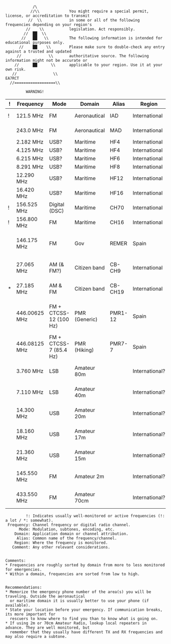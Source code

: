 ```
            /\
           //\\             You might require a special permit, license, or accreditation to transmit
          //  \\            in some or all of the following frequencies depending on your region's
         //    \\           legislation. Act responsibly.
        //  ██  \\
       //   ██   \\         The following information is intended for educational purposes only.
      //    ██    \\        Please make sure to double-check any entry against a trusted and updated
     //            \\       authoritative source. The following information might not be accurate or
    //      ██      \\      applicable to your region. Use it at your own risk.
   //                \\                                                                       EA7RCT
  //==================\\

         WARNING!
```


| ! | Frequency     | Mode                   | Domain       | Alias   | Region         | Comment   |
| - | ------------- | ---------------------- | ------------ | ------- | -------------- | --------- |
| ! | 121.5 MHz     | FM                     | Aeronautical | IAD     | International  | International Air Distress |
|   | 243.0 MHz     | FM                     | Aeronautical | MAD     | International  | Military Air Distress |
|   | 2.182 MHz     | USB?                   | Maritime     | HF4     | International  |           |
|   | 4.125 MHz     | USB?                   | Maritime     | HF4     | International  |           |
|   | 6.215 MHz     | USB?                   | Maritime     | HF6     | International  |           |
|   | 8.291 MHz     | USB?                   | Maritime     | HF8     | International  |           |
|   | 12.290 MHz    | USB?                   | Maritime     | HF12    | International  |           |
|   | 16.420 MHz    | USB?                   | Maritime     | HF16    | International  |           |
| ! | 156.525 MHz   | Digital (DSC)          | Maritime     | CH70    | International  |           |
| ! | 156.800 MHz   | FM                     | Maritime     | CH16    | International  |           |
|   | 146.175 MHz   | FM                     | Gov          | REMER   | Spain          | Red de radio emergencias del Ministerio del Interior |
|   | 27.065 MHz    | AM (& FM?)             | Citizen band | CB-CH9  | International  | Not exlcusive, only recommended |
| * | 27.185 MHz    | AM & FM                | Citizen band | CB-CH19 | International  | Road and trucker channel |
|   | 446.00625 MHz | FM + CTCSS-12 (100 Hz) | PMR (Generic)| PMR1-12 | Spain          | 1-12 = 112 = Spanish emergency phone number |
|   | 446.08125 MHz | FM + CTCSS-7 (85.4 Hz) | PMR (Hiking) | PMR7-7  | Spain          |           |
|   | 3.760 MHz     | LSB                    | Amateur 80m  |         | International? | Not exclusive, only recommended |
|   | 7.110 MHz     | LSB                    | Amateur 40m  |         | International? | Not exclusive, only recommended |
|   | 14.300 MHz    | USB                    | Amateur 20m  |         | International? | Not exclusive, only recommended |
|   | 18.160 MHz    | USB                    | Amateur 17m  |         | International? | Not exclusive, only recommended |
|   | 21.360 MHz    | USB                    | Amateur 15m  |         | International? | Not exclusive, only recommended |
|   | 145.550 MHz   | FM                     | Amateur 2m   |         | International? | Not exclusive, only recommended |
|   | 433.550 MHz   | FM                     | Amateur 70cm |         | International? | Not exclusive, only recommended |


```
         !: Indicates usually well-monitored or active frequencies (!: a lot / *: somewhat).
 Frequency: Channel frequency or digital radio channel.
      Mode: Modulation, subtones, encoding, etc.
    Domain: Application domain or channel attribution.
     Alias: Common name of the frequency/channel.
    Region: Where the frequency is monitored.
   Comment: Any other relevant considerations.


Comments:
* Frequencies are roughly sorted by domain from more to less monitored for emergencies.
* Within a domain, frequencies are sorted from low to high.


Recommendations:
* Memorize the emergency phone number of the area(s) you will be traveling. Outside the aeronautical
  or maritime domain it is usually better to use your phone (if available).
* State your location before your emergency. If communication breaks, its more important for
  rescuers to know where to find you than to know what is going on.
* If using 2m or 70cm Amateur Radio, lookup local repeaters in advance. They are well monitored, but
  remember that they usually have different TX and RX frequencies and may also require a subtone.
```

